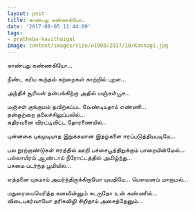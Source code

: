 ```yaml
---
layout: post
title: காண்பது கண்ணகியோ…
date: '2017-08-05 11:44:00'
tags:
- pratheba-kavithaigal
image: content/images/size/w1000/2017/10/Kannagi.jpg
---
```


காண்பது கண்ணகியோ…

நீண்ட கரிய கூந்தல் கற்றைகள் காற்றில் புறள…  

அந்திச் சூரியன் தன்பங்கிற்கு அதில் மஞ்சள்பூச…  

மஞ்சள் குங்குமம் தவிற்கப்பட வேண்டியதாய் எண்ணி…  
தன்ஒற்றை தலைச்சிலுப்பலில்…  
கதிரவனை விரட்டிவிட்ட தோரணையில்…  

புன்னகை புகமுடியாத இறுக்கமான இதழ்களை ஈரப்படுத்தியபடியே…  

பல நூற்றாண்டுகள் ஈரத்தில் ஊறி பச்சைபூத்திறுக்கும் பாறையின்மேல்…  
பல்லாயிரம் ஆண்டாய் நீரோட்டத்தில் அமிழ்ந்து…  
பசுமை படர்ந்த பூமியில்…  

எத்தனை யுகமாய் அமர்ந்திருக்கிறாயோ யுவதியே… யௌவனம் மாறாமல்…  

மதுரையையெரித்த கனலின்னும் சுடருதோ உன் கண்ணில்…  
விடைபகர்வாயோ தரிசுவிழி சிறிதாய் அசைத்தேனும்…